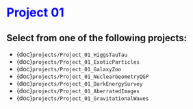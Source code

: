 # <span style="color: blue;"><b>Project 01</b></span>

## Select from one of the following projects:

* {doc}`projects/Project_01_HiggsTauTau`
* {doc}`projects/Project_01_ExoticParticles`
* {doc}`projects/Project_01_GalaxyZoo`
* {doc}`projects/Project_01_NuclearGeometryQGP`
* {doc}`projects/Project_01_DarkEnergySurvey`
* {doc}`projects/Project_01_AberratedImages`
* {doc}`projects/Project_01_GravitationalWaves`